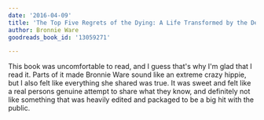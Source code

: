 ```yaml
---
date: '2016-04-09'
title: 'The Top Five Regrets of the Dying: A Life Transformed by the Dearly Departing'
author: Bronnie Ware
goodreads_book_id: '13059271'

---
```

This book was uncomfortable to read, and I guess that's why I'm glad that I read it. Parts of it made Bronnie Ware sound like an extreme crazy hippie, but I also felt like everything she shared was true. It was sweet and felt like a real persons genuine attempt to share what they know, and definitely not like something that was heavily edited and packaged to be a big hit with the public.
